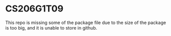 # CS206G1T09
 This repo is missing some of the package file due to the size of the package is too big, and it is unable to store in github.
